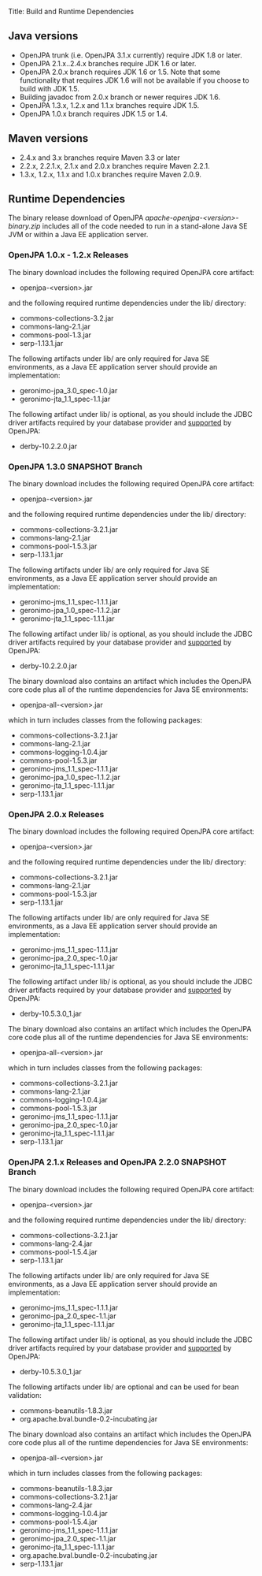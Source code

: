 Title: Build and Runtime Dependencies


<a name="OpenJPABuildandRuntimeDependencies"></a>


<a name="BuildandRuntimeDependencies-Javaversions"></a>

## Java versions

* OpenJPA trunk (i.e. OpenJPA 3.1.x currently) require JDK 1.8 or later.
* OpenJPA 2.1.x..2.4.x branches require JDK 1.6 or later.
* OpenJPA 2.0.x branch requires JDK 1.6 or 1.5. Note that some functionality that requires JDK 1.6 will not be available if you choose to build with JDK 1.5.
* Building javadoc from 2.0.x branch or newer requires JDK 1.6.
* OpenJPA 1.3.x, 1.2.x and 1.1.x branches require JDK 1.5.
* OpenJPA 1.0.x branch requires JDK 1.5 or 1.4.


<a name="BuildandRuntimeDependencies-Mavenversions"></a>

## Maven versions
* 2.4.x and 3.x branches require Maven 3.3 or later
* 2.2.x, 2.2.1.x, 2.1.x and 2.0.x branches require Maven 2.2.1.
* 1.3.x, 1.2.x, 1.1.x and 1.0.x branches require Maven 2.0.9.


<a name="BuildandRuntimeDependencies-RuntimeDependencies"></a>

## Runtime Dependencies

The binary release download of OpenJPA
_apache-openjpa-&lt;version&gt;-binary.zip_ includes all of the code needed to
run in a stand-alone Java SE JVM or within a Java EE application server.

<a name="BuildandRuntimeDependencies-OpenJPA1.0.x-1.2.xReleases"></a>

### OpenJPA 1.0.x - 1.2.x Releases

The binary download includes the following required OpenJPA core artifact:

* openjpa-&lt;version&gt;.jar

and the following required runtime dependencies under the lib/ directory:

* commons-collections-3.2.jar
* commons-lang-2.1.jar
* commons-pool-1.3.jar
* serp-1.13.1.jar

The following artifacts under lib/ are only required for Java SE
environments, as a Java EE application server should provide an
implementation:

* geronimo-jpa_3.0_spec-1.0.jar
* geronimo-jta_1.1_spec-1.1.jar

The following artifact under lib/ is optional, as you should include the
JDBC driver artifacts required by your database provider and [supported](http://openjpa.apache.org/builds/1.2.2/apache-openjpa-1.2.2/docs/manual/supported_databases.html#d0e32625)
 by OpenJPA:

* derby-10.2.2.0.jar


<a name="BuildandRuntimeDependencies-OpenJPA1.3.0SNAPSHOTBranch"></a>

### OpenJPA 1.3.0 SNAPSHOT Branch

The binary download includes the following required OpenJPA core artifact:

* openjpa-&lt;version&gt;.jar

and the following required runtime dependencies under the lib/ directory:

* commons-collections-3.2.1.jar
* commons-lang-2.1.jar
* commons-pool-1.5.3.jar
* serp-1.13.1.jar

The following artifacts under lib/ are only required for Java SE
environments, as a Java EE application server should provide an
implementation:

* geronimo-jms_1.1_spec-1.1.1.jar
* geronimo-jpa_1.0_spec-1.1.2.jar
* geronimo-jta_1.1_spec-1.1.1.jar

The following artifact under lib/ is optional, as you should include the
JDBC driver artifacts required by your database provider and [supported](http://openjpa.apache.org/builds/1.2.2/apache-openjpa-1.2.2/docs/manual/supported_databases.html#d0e32625)
 by OpenJPA:

* derby-10.2.2.0.jar

The binary download also contains an artifact which includes the OpenJPA
core code plus all of the runtime dependencies for Java SE environments:

* openjpa-all-&lt;version&gt;.jar

which in turn includes classes from the following packages:

* commons-collections-3.2.1.jar
* commons-lang-2.1.jar
* commons-logging-1.0.4.jar
* commons-pool-1.5.3.jar
* geronimo-jms_1.1_spec-1.1.1.jar
* geronimo-jpa_1.0_spec-1.1.2.jar
* geronimo-jta_1.1_spec-1.1.1.jar
* serp-1.13.1.jar


<a name="BuildandRuntimeDependencies-OpenJPA2.0.xReleases"></a>

### OpenJPA 2.0.x Releases

The binary download includes the following required OpenJPA core artifact:

* openjpa-&lt;version&gt;.jar

and the following required runtime dependencies under the lib/ directory:

* commons-collections-3.2.1.jar
* commons-lang-2.1.jar
* commons-pool-1.5.3.jar
* serp-1.13.1.jar

The following artifacts under lib/ are only required for Java SE
environments, as a Java EE application server should provide an
implementation:

* geronimo-jms_1.1_spec-1.1.1.jar
* geronimo-jpa_2.0_spec-1.0.jar
* geronimo-jta_1.1_spec-1.1.1.jar

The following artifact under lib/ is optional, as you should include the
JDBC driver artifacts required by your database provider and [supported](http://openjpa.apache.org/builds/2.0.1/apache-openjpa-2.0.1/docs/manual/dbsupport.html#d0e36152)
 by OpenJPA:

* derby-10.5.3.0_1.jar

The binary download also contains an artifact which includes the OpenJPA
core code plus all of the runtime dependencies for Java SE environments:

* openjpa-all-&lt;version&gt;.jar

which in turn includes classes from the following packages:

* commons-collections-3.2.1.jar
* commons-lang-2.1.jar
* commons-logging-1.0.4.jar
* commons-pool-1.5.3.jar
* geronimo-jms_1.1_spec-1.1.1.jar
* geronimo-jpa_2.0_spec-1.0.jar
* geronimo-jta_1.1_spec-1.1.1.jar
* serp-1.13.1.jar


<a name="BuildandRuntimeDependencies-OpenJPA2.1.xReleasesandOpenJPA2.2.0SNAPSHOTBranch"></a>

### OpenJPA 2.1.x Releases and OpenJPA 2.2.0 SNAPSHOT Branch

The binary download includes the following required OpenJPA core artifact:

* openjpa-&lt;version&gt;.jar

and the following required runtime dependencies under the lib/ directory:

* commons-collections-3.2.1.jar
* commons-lang-2.4.jar
* commons-pool-1.5.4.jar
* serp-1.13.1.jar

The following artifacts under lib/ are only required for Java SE
environments, as a Java EE application server should provide an
implementation:

* geronimo-jms_1.1_spec-1.1.1.jar
* geronimo-jpa_2.0_spec-1.1.jar
* geronimo-jta_1.1_spec-1.1.1.jar

The following artifact under lib/ is optional, as you should include the
JDBC driver artifacts required by your database provider and [supported](http://openjpa.apache.org/builds/2.1.1/apache-openjpa/docs/dbsupport.html)
 by OpenJPA:

* derby-10.5.3.0_1.jar

The following artifacts under lib/ are optional and can be used for bean
validation:

* commons-beanutils-1.8.3.jar
* org.apache.bval.bundle-0.2-incubating.jar

The binary download also contains an artifact which includes the OpenJPA
core code plus all of the runtime dependencies for Java SE environments:

* openjpa-all-&lt;version&gt;.jar

which in turn includes classes from the following packages:

* commons-beanutils-1.8.3.jar
* commons-collections-3.2.1.jar
* commons-lang-2.4.jar
* commons-logging-1.0.4.jar
* commons-pool-1.5.4.jar
* geronimo-jms_1.1_spec-1.1.1.jar
* geronimo-jpa_2.0_spec-1.1.jar
* geronimo-jta_1.1_spec-1.1.1.jar
* org.apache.bval.bundle-0.2-incubating.jar
* serp-1.13.1.jar


  
  
